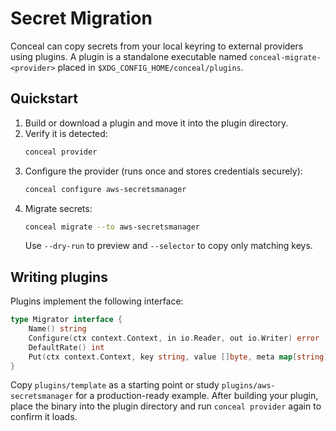 # Secret Migration

Conceal can copy secrets from your local keyring to external providers using
plugins.
A plugin is a standalone executable named `conceal-migrate-<provider>` placed in
`$XDG_CONFIG_HOME/conceal/plugins`.

## Quickstart

1. Build or download a plugin and move it into the plugin directory.
2. Verify it is detected:
   ```bash
   conceal provider
   ```
3. Configure the provider (runs once and stores credentials securely):
   ```bash
   conceal configure aws-secretsmanager
   ```
4. Migrate secrets:
   ```bash
   conceal migrate --to aws-secretsmanager
   ```
   Use `--dry-run` to preview and `--selector` to copy only matching keys.

## Writing plugins

Plugins implement the following interface:

```go
type Migrator interface {
    Name() string
    Configure(ctx context.Context, in io.Reader, out io.Writer) error
    DefaultRate() int
    Put(ctx context.Context, key string, value []byte, meta map[string]string) error
}
```

Copy `plugins/template` as a starting point or study
`plugins/aws-secretsmanager` for a production-ready example. After building your
plugin, place the binary into the plugin directory and run `conceal provider`
again to confirm it loads.
